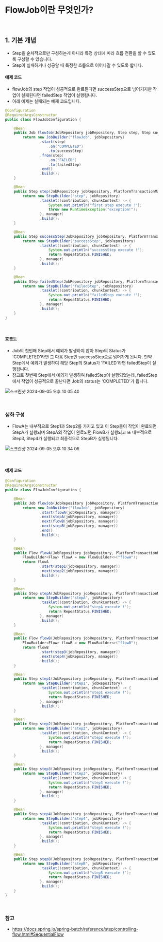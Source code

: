 # FlowJob이란 무엇인가?

<br>

## 1. 기본 개념

- Step을 순차적으로만 구성하는게 아니라 특정 상태에 따라 흐름 전환을 할 수 있도록 구성할 수 있습니다.
- Step이 실패하거나 성공할 때 특정한 흐름으로 이어나갈 수 있도록 합니다. 

#### 예제 코드

- flowJob의 step 작업이 성공적으로 완료된다면 successStep으로 넘어기지만 작업이 실패된다면 failedStep 작업이 실행됩니다.
- 아래 예제는 실패되는 예제 코드입니다.

```java
@Configuration
@RequiredArgsConstructor
public class FlowJobConfiguration {

    @Bean
    public Job flowJob(JobRepository jobRepository, Step step, Step successStep, Step failedStep) {
        return new JobBuilder("flowJob", jobRepository)
                .start(step)
                    .on("COMPLETED")
                    .to(successStep)
                .from(step)
                    .on("FAILED")
                    .to(failedStep)
                .end()
                .build();
    }

    @Bean
    public Step step(JobRepository jobRepository, PlatformTransactionManager manager) {
        return new StepBuilder("step", jobRepository)
                .tasklet((contribution, chunkContext) -> {
                    System.out.println("first step execute !");
                    throw new RuntimeException("exception!");
                }, manager)
                .build();
    }

    @Bean
    public Step successStep(JobRepository jobRepository, PlatformTransactionManager manager) {
        return new StepBuilder("successStep", jobRepository)
                .tasklet((contribution, chunkContext) -> {
                    System.out.println("successStep execute !");
                    return RepeatStatus.FINISHED;
                }, manager)
                .build();
    }

    @Bean
    public Step failedStep(JobRepository jobRepository, PlatformTransactionManager manager) {
        return new StepBuilder("failedStep", jobRepository)
                .tasklet((contribution, chunkContext) -> {
                    System.out.println("failedStep execute !");
                    return RepeatStatus.FINISHED;
                }, manager)
                .build();
    }
}
```

<br>

#### 흐름도

- Job의 첫번째 Step에서 예외가 발생하지 않아 Step의 Status가 'COMPLETED'라면 그 다음 Step인 successStep으로 넘어가게 됩니다. 만약 Step에서 예외가 발생하여 해당 Step의 Status가 'FAILED'라면 failedStep이 실행됩니다.
- 참고로 첫번째 Step에서 예외가 발생하여 failedStep이 실행되었는데, failedStep에서 작업이 성공적으로 끝난다면 Job의 status는 'COMPLETED'가 됩니다.

![스크린샷 2024-09-05 오후 10 05 40](https://github.com/user-attachments/assets/c3c416ac-8832-4c81-bb41-821b4b5044cf)

<br>

### 심화 구성

- FlowA는 내부적으로 Step1과 Step2를 가지고 있고 이 Step들이 작업이 완료되면 StepA가 실행되며 StepA의 작업이 완료되면 FlowB가 실행되고 또 내부적으로 Step3, Step4가 실행되고 최종적으로 StepB가 실행됩니다.

![스크린샷 2024-09-05 오후 10 34 09](https://github.com/user-attachments/assets/1e8499da-a395-48fa-9f64-f1926cb02761)

<br>

#### 예제 코드

```java
@Configuration
@RequiredArgsConstructor
public class FlowJobConfiguration {

    @Bean
    public Job flowJob(JobRepository jobRepository, PlatformTransactionManager manager) {
        return new JobBuilder("flowJob", jobRepository)
                .start(flowA(jobRepository, manager))
                .next(stepA(jobRepository, manager))
                .next(flowB(jobRepository, manager))
                .next(stepB(jobRepository, manager))
                .end()
                .build();
    }

    @Bean
    public Flow flowA(JobRepository jobRepository, PlatformTransactionManager manager) {
        FlowBuilder<Flow> flowA = new FlowBuilder<>("flowA");
        return flowA
                .start(step1(jobRepository, manager))
                .next(step2(jobRepository, manager))
                .build();
    }

    @Bean
    public Step stepA(JobRepository jobRepository, PlatformTransactionManager manager) {
        return new StepBuilder("stepA", jobRepository)
                .tasklet((contribution, chunkContext) -> {
                    System.out.println("stepA execute !");
                    return RepeatStatus.FINISHED;
                }, manager)
                .build();
    }

    @Bean
    public Flow flowB(JobRepository jobRepository, PlatformTransactionManager manager) {
        FlowBuilder<Flow> flowB = new FlowBuilder<>("flowB");
        return flowB
                .start(step3(jobRepository, manager))
                .next(step4(jobRepository, manager))
                .build();
    }

    @Bean
    public Step step1(JobRepository jobRepository, PlatformTransactionManager manager) {
        return new StepBuilder("step1", jobRepository)
                .tasklet((contribution, chunkContext) -> {
                    System.out.println("step1 execute !");
                    return RepeatStatus.FINISHED;
                }, manager)
                .build();
    }

    @Bean
    public Step step2(JobRepository jobRepository, PlatformTransactionManager manager) {
        return new StepBuilder("step2", jobRepository)
                .tasklet((contribution, chunkContext) -> {
                    System.out.println("step2 execute !");
                    return RepeatStatus.FINISHED;
                }, manager)
                .build();
    }

    @Bean
    public Step step3(JobRepository jobRepository, PlatformTransactionManager manager) {
        return new StepBuilder("step3", jobRepository)
                .tasklet((contribution, chunkContext) -> {
                    System.out.println("step3 execute !");
                    return RepeatStatus.FINISHED;
                }, manager)
                .build();
    }

    @Bean
    public Step step4(JobRepository jobRepository, PlatformTransactionManager manager) {
        return new StepBuilder("step4", jobRepository)
                .tasklet((contribution, chunkContext) -> {
                    System.out.println("step4 execute !");
                    return RepeatStatus.FINISHED;
                }, manager)
                .build();
    }

    @Bean
    public Step stepB(JobRepository jobRepository, PlatformTransactionManager manager) {
        return new StepBuilder("stepB", jobRepository)
                .tasklet((contribution, chunkContext) -> {
                    System.out.println("stepB execute !");
                    return RepeatStatus.FINISHED;
                }, manager)
                .build();
    }
}
```




















<br>

### 참고

- https://docs.spring.io/spring-batch/reference/step/controlling-flow.html#SequentialFlow






